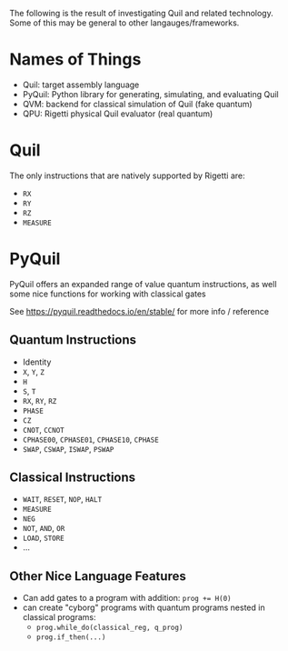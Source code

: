 The following is the result of investigating Quil and related technology.
Some of this may be general to other langauges/frameworks.

# Names of Things #
- Quil: target assembly language
- PyQuil: Python library for generating, simulating, and evaluating Quil
- QVM: backend for classical simulation of Quil (fake quantum)
- QPU: Rigetti physical Quil evaluator (real quantum)

# Quil #
The only instructions that are natively supported by Rigetti are:
- `RX`
- `RY`
- `RZ`
- `MEASURE`

# PyQuil #
PyQuil offers an expanded range of value quantum instructions, as well some nice functions for working with classical gates

See https://pyquil.readthedocs.io/en/stable/ for more info / reference

## Quantum Instructions ##
- Identity
- `X`, `Y`, `Z`
- `H`
- `S`, `T`
- `RX`, `RY`, `RZ`
- `PHASE`
- `CZ`
- `CNOT`, `CCNOT`
- `CPHASE00`, `CPHASE01`, `CPHASE10`, `CPHASE`
- `SWAP`, `CSWAP`, `ISWAP`, `PSWAP`

## Classical Instructions ##
- `WAIT`, `RESET`, `NOP`, `HALT`
- `MEASURE`
- `NEG`
- `NOT`, `AND`, `OR`
- `LOAD`, `STORE`
- ...

## Other Nice Language Features ##
- Can add gates to a program with addition: `prog += H(0)`
- can create "cyborg" programs with quantum programs nested in classical programs:
  - `prog.while_do(classical_reg, q_prog)`
  - `prog.if_then(...)`
